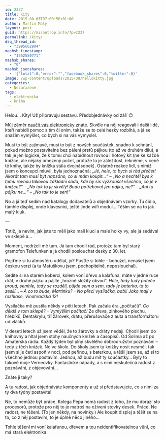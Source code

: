 ```yaml
---
id: 2337
title: Kity
date: 2015-08-03T07:00:56+01:00
author: Martin Malý
layout: post
guid: https://misantrop.info/?p=2337
permalink: /kity/
dsq_thread_id:
  - "3995602904"
mashsb_timestamp:
  - "1552550771"
mashsb_shares:
  - "0"
mashsb_jsonshares:
  - '{"total":0,"error":"","facebook_shares":0,"twitter":0}'
image: /wp-content/uploads/2015/08/hellokitty.jpg
categories:
  - Nezařazené
tags:
  - elektronika
  - kniha
---
```

Helou&#8230; Kity! Už připravuju sestavu. Předobjednávky od září 😉

<!--more-->

Můj záměr [naučit vás elektronicky](https://misantrop.info/naucim-vas-mluvit-elektronicky/) znáte. Skvěle na něj reagovali i další lidé, kteří nabídli pomoc s tím či oním, takže se to celé hezky rozbíhá, a já se snažím vymýšlet, co bych si na vás vymyslel.

Musí to být zajímavé, musí to být z nových součástek, snadno k sehnání, pokud možno postavitelné bez pálení prstů pájkou (to až ve druhém dílu), a tak je jen logické, že k tomu chci nabídnout rovnou i hotový kit (ne ke každé knížce, ale nějaký omezený počet, protože to je záležitost, řekněme, v ceně té knihy, takže by knížka stála dvojnásobek). Ostatně reakce lidí, s nimiž jsem o koncepci mluvil, byla jednoznačná: _&#8222;Jé, hele, to bych si rád přečetl. Akorát tam musí být napsáno, co si mám koupit&#8230;&#8220; &#8211; &#8222;No a nechtěl bys k tomu rovnou takovou základní sadu, kde by sis vyzkoušel všechno, co je v knížce?&#8220; &#8211; &#8222;No tak to je skvělý! Budu potřebovat jen pájku, ne?&#8220; &#8211; &#8222;Ani tu pájku ne&#8230;&#8220; &#8211; &#8222;No tak to je sen!&#8220;_

No a já teď sedím nad katalogy dodavatelů a objednávám vzorky. Tu čidlo, támhle displej, onde klávesnici, ještě jinde wifi modul&#8230; Těším se na to jak malý kluk.

&#8212;

Totiž, já nevím, jak jste to měli jako malí kluci a malé holky vy, ale já sedával ve sklepě a&#8230;

Moment, nedrželi mě tam. Já tam chodil rád, protože tam byl starý gramofon Telefunken a já chodil poslouchat desky z 30. let.

Pojďme si tu atmosféru udělat, jo? Pusťte si tohle &#8211; bohužel, nenašel jsem českou verzi (a tu Matuškovu jsem, pochopitelně, neposlouchal).



Sedíte si na starém koberci, kolem voní dřevo a kalafuna, máte v jedné ruce drát, v druhé pájku a pájíte &#8222;hrozně složitý obvod&#8220;. _Hele, tady tudy poteče proud, semhle, tady se rozdělí, půjde sem a sem, tady je baterka, ta to zesílí&#8230; &#8211; A co to bude, Martínku? &#8211; No přeci vysílačka, babi! Jako mají v rozhlase, Vinohradská 12!_

Vysílačka mě pustila někdy v pěti letech. Pak začala éra &#8222;počítačů&#8220;. _Co děláš v tom sklepě? &#8211; Vymýšlím počítač!_ Ze dřeva, zinkového plechu, hřebíků, Dentakrylu, tří žárovek, drátu, přerušovače z auta a transformátoru od vláčků.

V deseti letech už jsem věděl, že to žárovky a dráty nedají. Chodil jsem do knihovny a hltal jsem stohy naučných knížek a časopisů. Od Šolima až po Amatérská rádia. Každý týden byl plný skvělého dobrodružství poznávání &#8211; tedy z těch knížek. Ne ve škole. Do školy jsem ty knížky nosit nesměl, tak jsem si je četl aspoň v noci, pod peřinou, s baterkou, a těšil jsem se, až si to všechno jednou postavím. Jednou, až budu mít ty součástky&#8230; Byly to takové moje Verneovky. Fantastické nápady, a s nimi neskutečná radost z poznávání, z objevování&#8230;

Znáte ji taky?

A tu radost, jak objednáváte komponenty a už si představujete, co s nimi za ty dva týdny postavíte!

Ne, to nemůže být práce. Kolega Pepa nemá radost z toho, že mu dorazí sto procesorů, protože pro něj to je matroš na oživení stovky desek. Práce. Ne radost, ne těšení. (To jen někdy, na novinky.) Ale koupit displej a těšit se na to, co z něj postavím, to je úplně něco jiného&#8230;

Tohle těšení mi voní kalafunou, dřevem a tou neidentifikovatelnou vůní, co má stará elektronika.